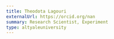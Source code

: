 ```yaml
---
title: Theodota Lagouri
externalUrl: https://orcid.org/nan
summary: Research Scientist, Experiment
type: altyaleuniversity
---
```

